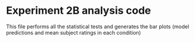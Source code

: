 Experiment 2B analysis code
===========================

This file performs all the statistical tests and generates the bar plots (model predictions and mean subject ratings in each condition)